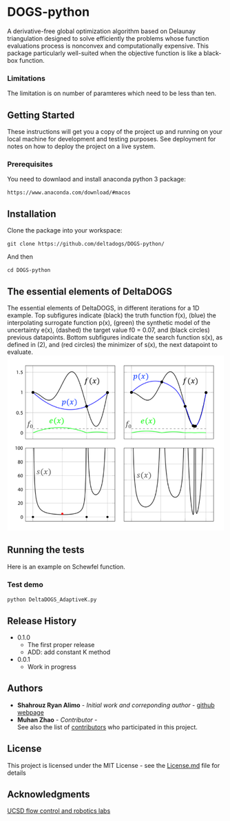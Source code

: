 # DOGS-python

A derivative-free global optimization algorithm based on Delaunay triangulation designed to solve efficiently the problems whose function evaluations process is nonconvex and computationally expensive. This package particularly well-suited when the objective function is like a black-box function. 
### Limitations
The limitation is on number of paramteres which need to be less than ten.

## Getting Started

These instructions will get you a copy of the project up and running on your local machine for development and testing purposes. See deployment for notes on how to deploy the project on a live system. 


### Prerequisites
You need to downlaod and install anaconda python 3 package:

```
https://www.anaconda.com/download/#macos
```

## Installation
Clone the package into your workspace:

```
git clone https://github.com/deltadogs/DOGS-python/
```

And then 

```
cd DOGS-python
```
## The essential elements of DeltaDOGS
The essential elements of  DeltaDOGS, in different iterations for a 1D example. Top subfigures indicate (black) the truth function f(x), (blue) the interpolating surrogate function p(x), (green) the synthetic model of the uncertainty e(x), (dashed) the target value f0 = 0.07, and (black circles) previous datapoints. Bottom subfigures indicate the search function s(x), as defined in (2), and (red circles) the minimizer of s(x), the next datapoint to evaluate.
![](deltadogs.png)

## Running the tests

Here is an example on Schewfel function. 

### Test demo


```
python DeltaDOGS_AdaptiveK.py
```


## Release History


* 0.1.0
    * The first proper release
    * ADD: add constant K method 
* 0.0.1
    * Work in progress


## Authors

* **Shahrouz Ryan Alimo** - *Initial work and correponding author* - [github](https://github.com/salimoha) [webpage](https://acsweb.ucsd.edu/~salimoha/)
* **Muhan Zhao** - *Contributor* -  
See also the list of [contributors](https://github.com/your/project/contributors) who participated in this project.

## License

This project is licensed under the MIT License - see the [License.md](License.md) file for details

## Acknowledgments

[UCSD flow control and robotics labs](https://www.ucsdrobotics.org/derivative-free-optimization) 




